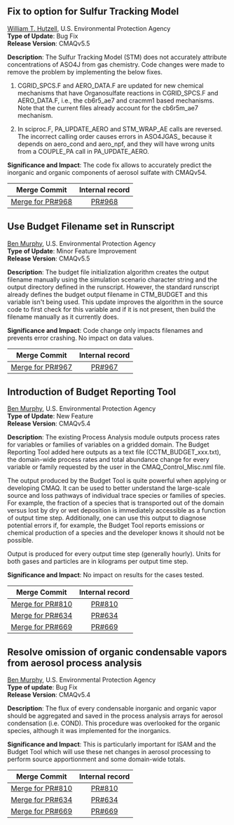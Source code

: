 ## Fix to option for Sulfur Tracking Model
[William T. Hutzell](mailto:Hutzell.Bill@epa.gov), U.S. Environmental Protection Agency  
**Type of Update**: Bug Fix   
**Release Version**: CMAQv5.5  

**Description**: The Sulfur Tracking Model (STM) does not accurately attribute concentrations of ASO4J from gas chemistry. Code changes were made to remove the problem by implementing the below fixes.

1. CGRID_SPCS.F and AERO_DATA.F are updated for new chemical mechanisms that have Organosulfate reactions in CGRID_SPCS.F and AERO_DATA.F, i.e., the cb6r5_ae7 and cracmm1 based mechanisms. Note that the current files already account for the cb6r5m_ae7 mechanism.  

2. In sciproc.F, PA_UPDATE_AERO and STM_WRAP_AE calls are reversed. The incorrect calling order causes errors in ASO4JGAS_ because it depends on aero_cond and aero_npf, and they will have wrong units from a COUPLE_PA call in PA_UPDATE_AERO.  

**Significance and Impact**: The code fix allows to accurately predict the inorganic and organic components of aerosol sulfate with CMAQv54. 
   
|Merge Commit | Internal record|
|:------:|:-------:|
|[Merge for PR#968](https://github.com/USEPA/CMAQ/commit/19592006add22a559e275e98e71193f697d7b064) | [PR#968](https://github.com/USEPA/CMAQ_Dev/pull/968)  |

## Use Budget Filename set in Runscript
[Ben Murphy](mailto:murphy.ben@epa.gov), U.S. Environmental Protection Agency  
**Type of Update**: Minor Feature Improvement  
**Release Version**: CMAQv5.5  
 
**Description**: The budget file initialization algorithm creates the output filename manually using the simulation scenario character string and the output directory defined in the runscript. However, the standard runscript already defines the budget output filename in CTM_BUDGET and this variable isn't being used. This update improves the algorithm in the source code to first check for this variable and if it is not present, then build the filename manually as it currently does.  

**Significance and Impact**: Code change only impacts filenames and prevents error crashing. No impact on data values.  
   
|Merge Commit | Internal record|
|:------:|:-------:|
|[Merge for PR#967](https://github.com/USEPA/CMAQ/commit/b3968964c6f8adfbb5fda9f3677b3ee1586b53e2) | [PR#967](https://github.com/USEPA/CMAQ_Dev/pull/967)  |

## Introduction of Budget Reporting Tool
[Ben Murphy](mailto:murphy.ben@epa.gov), U.S. Environmental Protection Agency  
**Type of Update**: New Feature  
**Release Version**: CMAQv5.4  

**Description**: 
The existing Process Analysis module outputs process rates for variables or families of variables on a gridded domain. The Budget Reporting Tool added here outputs as a text file (CCTM_BUDGET_xxx.txt), the domain-wide process rates and total abundance change for every variable or family requested by the user in the CMAQ_Control_Misc.nml file.

The output produced by the Budget Tool is quite powerful when applying or developing CMAQ. It can be used to better understand the large-scale source and loss pathways of individual trace species or families of species. For example, the fraction of a species that is transported out of the domain versus lost by dry or wet deposition is immediately accessible as a function of output time step. Additionally, one can use this output to diagnose potential errors if, for example, the Budget Tool reports emissions or chemical production of a species and the developer knows it should not be possible.

Output is produced for every output time step (generally hourly). Units for both gases and particles are in kilograms per output time step.
  
**Significance and Impact**: No impact on results for the cases tested.  

|Merge Commit | Internal record|
|:------:|:-------:|
|[Merge for PR#810](https://github.com/USEPA/CMAQ/commit/37c09c0a6617b1595f769c9d12f8911da2a12098) | [PR#810](https://github.com/USEPA/CMAQ_Dev/pull/810)  |
|[Merge for PR#634](https://github.com/USEPA/CMAQ/commit/e040ca874d6cd468a31363dca92edc3500cab46b) | [PR#634](https://github.com/USEPA/CMAQ_Dev/pull/634)  |
|[Merge for PR#669](https://github.com/USEPA/CMAQ/commit/22b870e33495c9e9f45b4a794f586bdb61d47333) | [PR#669](https://github.com/USEPA/CMAQ_Dev/pull/669)  |
 

## Resolve omission of organic condensable vapors from aerosol process analysis
[Ben Murphy](mailto:murphy.ben@epa.gov), U.S. Environmental Protection Agency  
**Type of update**: Bug Fix  
**Release Version**: CMAQv5.4  

**Description**: 
The flux of every condensable inorganic and organic vapor should be aggregated and saved in the process analysis arrays for aerosol condensation (i.e. COND). This procedure was overlooked for the organic species, although it was implemented for the inorganics.
  
**Significance and Impact**: This is particularly important for ISAM and the Budget Tool which will use these net changes in aerosol processing to perform source apportionment and some domain-wide totals.
 
 
|Merge Commit | Internal record|
|:------:|:-------:|
|[Merge for PR#810](https://github.com/USEPA/CMAQ/commit/37c09c0a6617b1595f769c9d12f8911da2a12098) | [PR#810](https://github.com/USEPA/CMAQ_Dev/pull/810)  |
|[Merge for PR#634](https://github.com/USEPA/CMAQ/commit/e040ca874d6cd468a31363dca92edc3500cab46b) | [PR#634](https://github.com/USEPA/CMAQ_Dev/pull/634)  |
|[Merge for PR#669](https://github.com/USEPA/CMAQ/commit/22b870e33495c9e9f45b4a794f586bdb61d47333) | [PR#669](https://github.com/USEPA/CMAQ_Dev/pull/669)  | 